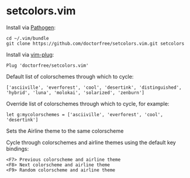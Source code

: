setcolors.vim
=============

Install via [Pathogen](https://github.com/tpope/vim-pathogen):

    cd ~/.vim/bundle
    git clone https://github.com/doctorfree/setcolors.vim.git setcolors

Install via [vim-plug](https://github.com/junegunn/vim-plug):

    Plug 'doctorfree/setcolors.vim'

Default list of colorschemes through which to cycle:

    ['asciiville', 'everforest', 'cool', 'desertink', 'distinguished', 'hybrid', 'luna', 'molokai', 'solarized', 'zenburn']

Override list of colorschemes through which to cycle, for example:

    let g:mycolorschemes = ['asciiville', 'everforest', 'cool', 'desertink']

Sets the Airline theme to the same colorscheme

Cycle through colorschemes and airline themes using the default key bindings:

    <F7> Previous colorscheme and airline theme
    <F8> Next colorscheme and airline theme
    <F9> Random colorscheme and airline theme
